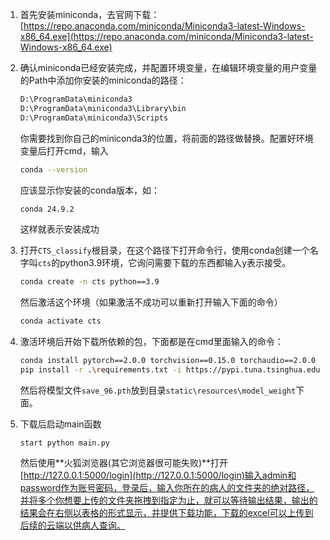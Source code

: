 1. 首先安装miniconda，去官网下载：[https://repo.anaconda.com/miniconda/Miniconda3-latest-Windows-x86_64.exe](https://repo.anaconda.com/miniconda/Miniconda3-latest-Windows-x86_64.exe)

2. 确认miniconda已经安装完成，并配置环境变量，在编辑环境变量的用户变量的Path中添加你安装的miniconda的路径：

   ```bash
   D:\ProgramData\miniconda3
   D:\ProgramData\miniconda3\Library\bin
   D:\ProgramData\miniconda3\Scripts
   ```

   你需要找到你自己的miniconda3的位置，将前面的路径做替换。配置好环境变量后打开cmd，输入

   ```bash
   conda --version
   ```

   应该显示你安装的conda版本，如：

   ```bash
   conda 24.9.2
   ```

   这样就表示安装成功

3. 打开`CTS_classify`根目录，在这个路径下打开命令行，使用conda创建一个名字叫`cts`的python3.9环境，它询问需要下载的东西都输入y表示接受。

   ```bash
   conda create -n cts python==3.9
   ```

   然后激活这个环境（如果激活不成功可以重新打开输入下面的命令）

   ```bash
   conda activate cts
   ```

4. 激活环境后开始下载所依赖的包，下面都是在cmd里面输入的命令：

   ```bash
   conda install pytorch==2.0.0 torchvision==0.15.0 torchaudio==2.0.0 pytorch-cuda=11.7 -c pytorch -c nvidia
   pip install -r .\requirements.txt -i https://pypi.tuna.tsinghua.edu.cn/simple
   ```

   然后将模型文件`save_96.pth`放到目录`static\resources\model_weight`下面。

5. 下载后启动main函数

   ```
   start python main.py
   ```

   然后使用**火狐浏览器(其它浏览器很可能失败)**打开[http://127.0.0.1:5000/login](http://127.0.0.1:5000/login)输入admin和password作为账号密码，登录后，输入你所在的病人的文件夹的绝对路径，并将多个你想要上传的文件夹拖拽到指定为止，就可以等待输出结果，输出的结果会在右侧以表格的形式显示，并提供下载功能，下载的excel可以上传到后续的云端以供病人查询。